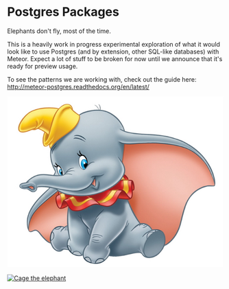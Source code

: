 # Postgres Packages

Elephants don't fly, most of the time.

This is a heavily work in progress experimental exploration of what it would look like to use Postgres (and by extension, other SQL-like databases) with Meteor. Expect a lot of stuff to be broken for now until we announce that it's ready for preview usage. 

To see the patterns we are working with, check out the guide here: http://meteor-postgres.readthedocs.org/en/latest/

![Dumbo](/img/dumbo.jpg)

[![Cage the elephant](http://i.imgur.com/mSIkpQY.png)](https://www.youtube.com/watch?v=HKtsdZs9LJo)
